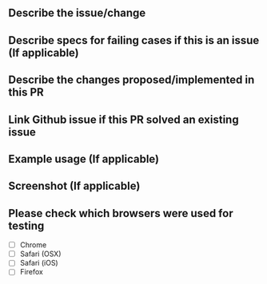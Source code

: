 ## Describe the issue/change

## Describe specs for failing cases if this is an issue (If applicable)

## Describe the changes proposed/implemented in this PR

## Link Github issue if this PR solved an existing issue

## Example usage (If applicable)

## Screenshot (If applicable)

## Please check which browsers were used for testing

- [ ] Chrome
- [ ] Safari (OSX)
- [ ] Safari (iOS)
- [ ] Firefox
